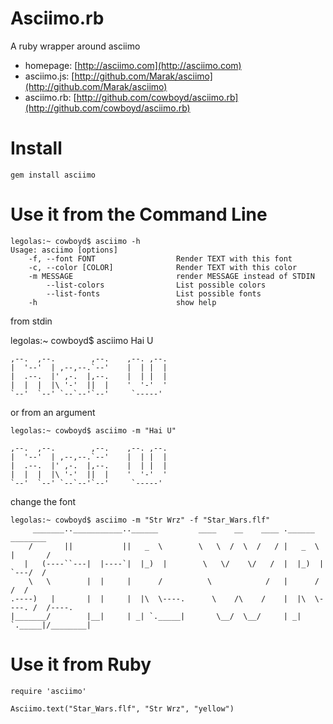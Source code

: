 Asciimo.rb
=======

A ruby wrapper around asciimo

* homepage: [http://asciimo.com](http://asciimo.com)
* asciimo.js: [http://github.com/Marak/asciimo](http://github.com/Marak/asciimo)
* asciimo.rb: [http://github.com/cowboyd/asciimo.rb](http://github.com/cowboyd/asciimo.rb)

Install
=======

    gem install asciimo

Use it from the Command Line
============================

    legolas:~ cowboyd$ asciimo -h
    Usage: asciimo [options]
        -f, --font FONT                  Render TEXT with this font
        -c, --color [COLOR]              Render TEXT with this color
        -m MESSAGE                       render MESSAGE instead of STDIN
            --list-colors                List possible colors
            --list-fonts                 List possible fonts
        -h                               show help

from stdin

legolas:~ cowboyd$ asciimo
    Hai U
                                    
    ,--.  ,--.        ,--.    ,--. ,--. 
    |  '--'  | ,--,--.`--'    |  | |  | 
    |  .--.  |' ,-.  |,--.    |  | |  | 
    |  |  |  |\ '-'  ||  |    '  '-'  ' 
    `--'  `--' `--`--'`--'     `-----'  
or from an argument

    legolas:~ cowboyd$ asciimo -m "Hai U"

    ,--.  ,--.        ,--.    ,--. ,--. 
    |  '--'  | ,--,--.`--'    |  | |  | 
    |  .--.  |' ,-.  |,--.    |  | |  | 
    |  |  |  |\ '-'  ||  |    '  '-'  ' 
    `--'  `--' `--`--'`--'     `-----'  

change the font

    legolas:~ cowboyd$ asciimo -m "Str Wrz" -f "Star_Wars.flf"
         _______..___________..______         ____    __    ____ .______      ________  
        /       ||           ||   _  \        \   \  /  \  /   / |   _  \    |       /  
       |   (----``---|  |----`|  |_)  |        \   \/    \/   /  |  |_)  |   `---/  /   
        \   \        |  |     |      /          \            /   |      /       /  /    
    .----)   |       |  |     |  |\  \----.      \    /\    /    |  |\  \----. /  /----.
    |_______/        |__|     | _| `._____|       \__/  \__/     | _| `._____|/________|

Use it from Ruby
================

    require 'asciimo'
    
    Asciimo.text("Star_Wars.flf", "Str Wrz", "yellow")


    